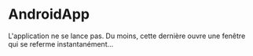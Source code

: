# AndroidApp
L'application ne se lance pas. Du moins, cette dernière ouvre une fenêtre qui se referme instantanément...
